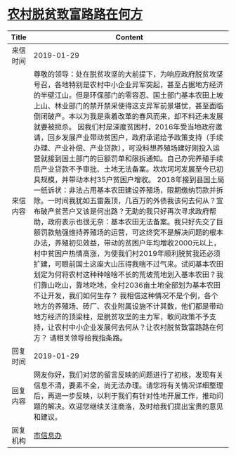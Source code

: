 # <a href="http://www.shangluo.gov.cn/zmhd/ldxxxx.jsp?urltype=leadermail.LeaderMailContentUrl&wbtreeid=1112&leadermailid=5130">农村脱贫致富路路在何方</a>
| Title |                                                                                                                                                                                                                                                                                                                                                         Content                                                                                                                                                                                                                                                                                                                                                         |
|:-----:|-------------------------------------------------------------------------------------------------------------------------------------------------------------------------------------------------------------------------------------------------------------------------------------------------------------------------------------------------------------------------------------------------------------------------------------------------------------------------------------------------------------------------------------------------------------------------------------------------------------------------------------------------------------------------------------------------------------------------|
| 来信时间  | 2019-01-29                                                                                                                                                                                                                                                                                                                                                                                                                                                                                                                                                                                                                                                                                                              |
| 来信内容  | 尊敬的领导：处在脱贫攻坚的大前提下，为响应政府脱贫攻坚号召，各地特别是农村中小企业异军突起，甚至占据地方经济的半壁江山。但是环保部门的零容忍、国土部门基本农田上坡上山、林业部门的禁开禁采使得这支异军前景堪忧，甚至面临倒闭破产。本以为我是乘着改革的春风而来，却不料还未发展就要被扼杀。 因我们村是深度贫困村，2016年受当地政府邀请，回乡发展产业带动贫困户，政府承诺给予政策支持（手续办理、产业补偿、产业贷款），可没料想养殖场建好刚投入运营就接到国土部门的巨额罚单和限拆通知。自己办完养殖手续后产业贷款不予审批、土地无法备案。坎坎坷坷发展至今已初具规模，并带动本村35户贫困户增收。 2018年接到县国土局一纸诉状：非法占用基本农田建设养殖场，限期缴纳罚款并拆除。一时间我犹如五雷轰顶，几百万的外债我该何去何从？宣布破产贫苦户又该是何出路？无助的我只好再次寻求政府帮助，政府表示也很无奈：基本农田无法备案。我只好先交了巨额罚款勉强维持养殖场的运营，可这终究不是解决问题的根本办法，养殖初见效益，带动的贫困户年均增收2000元以上，村中贫困户热情高涨，为使我们村2019年顺利脱贫我还必须扩建，可眼前国土这座大山压得我喘不过气来。试问基本农田划定为何将农村这种种啥啥不长的荒坡荒地划入基本农田？我们靠山吃山，靠地吃地，全村2036亩土地全部划为基本农田不让开发，我们如何生存？ 我相信这种情况不是个例，各个地方的养殖场、砖厂、农业附属设施不计其数，他们都是带动地方经济的顶梁柱，是脱贫攻坚的主力军，敢问政策不予支持，让农村中小企业发展何去何从？让农村脱贫致富路路在何方？ 请相关领导给我指条路。 |
| 回复时间  | 2019-01-29                                                                                                                                                                                                                                                                                                                                                                                                                                                                                                                                                                                                                                                                                                              |
| 回复内容  | 网友你好，我们对您的留言反映的问题进行了初核，发现有关信息不清，要素不全，尚无法办理。请您将有关情况详细整理后，再进一步反映，以利于我们有针对性地开展工作，推动问题的解决。欢迎您继续关注商洛，及时给我们提出宝贵的意见和建议。                                                                                                                                                                                                                                                                                                                                                                                                                                                                                                                                                                                                        |
| 回复机构  | <a href="../../categories/agencies/市信息办.md">市信息办</a>                                                                                                                                                                                                                                                                                                                                                                                                                                                                                                                                                                                                                                                                      |